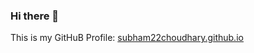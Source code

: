 ### Hi there 👋

This is my GitHuB Profile: <a href="subham22choudhary.github.io" >subham22choudhary.github.io</a>


